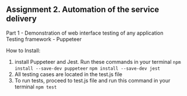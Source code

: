 ## Assignment 2. Automation of the service delivery 

Part 1 - Demonstration of web interface testing of any application </br>
Testing framework - Puppeteer </br>

How to Install: 
1. install Puppeteer and Jest. Run these commands in your terminal
```npm install --save-dev puppeteer```
```npm install --save-dev jest```
2. All testing cases are located in the test.js file
3. To run tests, proceed to test.js file and run this command in your terminal ```npm test``` 
